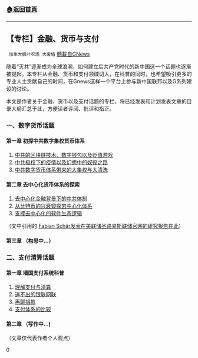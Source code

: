 ###  [:house:返回首頁](https://github.com/ourhimalayas/txt)
---

## 【专栏】金融、货币与支付
` 加拿大枫叶农场 大废墙` [轉載自GNews](https://gnews.org/zh-hans/1133251/)

随着“灭共”逐渐成为全球浪潮，如何建立后共产党时代的新中国这一个话题也逐渐被提起。本专栏从金融、货币和支付领域切入，在科普的同时，也希望吸引更多的专业人士贡献自己的时间，在Gnews这样一个平台上参与新中国联邦以及G系列建设的讨论。

本文是作者关于金融、货币以及支付话题的专栏，将已经发表和计划发表文章的目录大纲汇总于此，方便读者评阅、批评和指正。


### **一、数字货币话题**


#### **第一章 初探中共数字集权货币体系**

1. [中共的区块链](https://gnews.org/zh-hans/893471/)[技术、数字钱包以及贬值游戏](https://gnews.org/zh-hans/893471/)
2. [中](https://gnews.org/zh-hans/896428/)[共极权下的疫情以及幻想中的奴役之路](https://gnews.org/zh-hans/896428/)
3. [中共数字货币体系带来的大集权与大清洗](https://gnews.org/zh-hans/904252/)


#### **第二章 去中心化货币体系的探索**

1. [去中心化金融背景下的中共体制](https://gnews.org/zh-hans/909601/)
2. [从比特币的兴衰窥探去中心化体系](https://gnews.org/zh-hans/1113087/)
3. [支撑去中心化的软件生态逻辑](https://gnews.org/zh-hans/1131702/)


（文中引用的 [Fabian Schär发表在美联储圣路易斯联储官网的研究报告在此](https://research.stlouisfed.org/publications/review/2021/02/05/decentralized-finance-on-blockchain-and-smart-contract-based-financial-markets#:~:text=Fabian%20Sch%C3%A4r%20is%20a%20professor,and%20Economics%2C%20University%20of%20Basel.)）

#### **第三章 （构思中…）**


### 二、支付清算话题


#### **第一章 墙国支付系统科普**

1. [理解支付与清算](https://gnews.org/zh-hans/291927/)
2. [逃不出的银联网联](https://gnews.org/zh-hans/312252/)
3. [再聊捐款](https://gnews.org/zh-hans/341861/)
4. [支付体系的比较](https://gnews.org/zh-hans/371775/)


#### **第二章 （写作中…)**

（文章仅代表作者个人观点）

0
